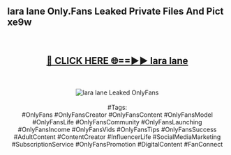 <h2>lara lane Only.Fans Leaked Private Files And Pict xe9w</h2>
<br>
<div align="center">
<h2><a href="https://mediafiles.top/lara_lane" rel="nofollow">🔴 CLICK HERE 🌐==►► lara lane</a></h2>
<br>
<br>
<a href="https://mediafiles.top/lara_lane" rel="nofollow" data-target="animated-image.originalLink"><img src="https://i.ibb.co.com/WyWwxjT/player-gif2.gif" alt="lara lane Leaked OnlyFans" style="max-width: 100%; display: inline-block;" data-target="animated-image.originalImage"></a>
<br><br>
#Tags:
<br>
#OnlyFans #OnlyFansCreator #OnlyFansContent #OnlyFansModel #OnlyFansLife #OnlyFansCommunity #OnlyFansLaunching #OnlyFansIncome #OnlyFansVids #OnlyFansTips #OnlyFansSuccess #AdultContent #ContentCreator #InfluencerLife #SocialMediaMarketing #SubscriptionService #OnlyFansPromotion #DigitalContent #FanConnect
</div>
<br>